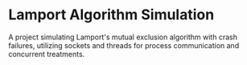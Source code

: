 # Lamport Algorithm Simulation
A project simulating Lamport's mutual exclusion algorithm with crash failures, utilizing sockets and threads for process communication and concurrent treatments.
